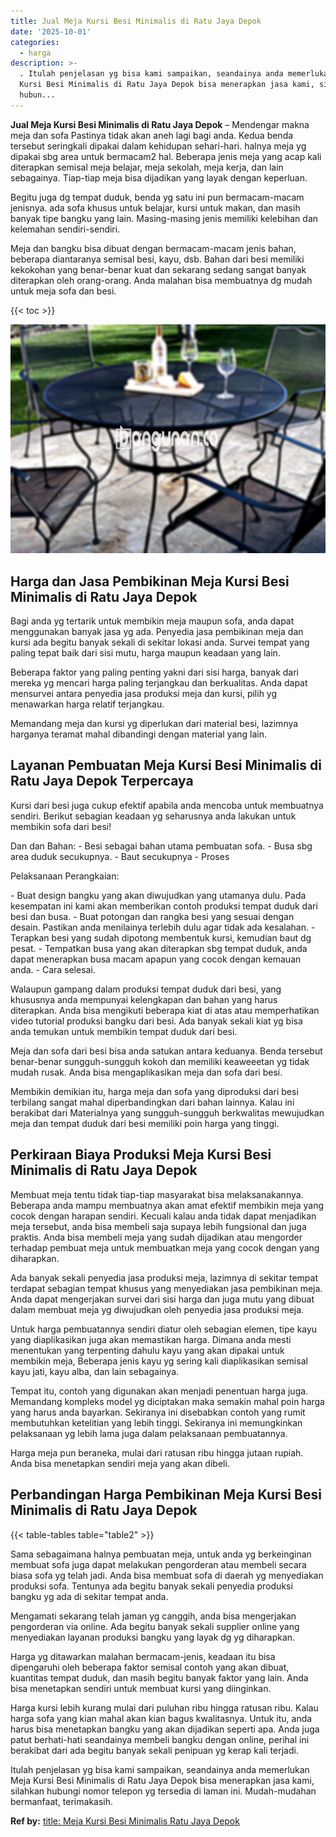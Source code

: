 ```yaml
---
title: Jual Meja Kursi Besi Minimalis di Ratu Jaya Depok
date: '2025-10-01'
categories:
  - harga
description: >-
  . Itulah penjelasan yg bisa kami sampaikan, seandainya anda memerlukan Meja
  Kursi Besi Minimalis di Ratu Jaya Depok bisa menerapkan jasa kami, silahkan
  hubun...
---
```


**Jual Meja Kursi Besi Minimalis di Ratu Jaya Depok** – Mendengar makna meja dan sofa Pastinya tidak akan aneh lagi bagi anda. Kedua benda tersebut seringkali dipakai dalam kehidupan sehari-hari. halnya meja yg dipakai sbg area untuk bermacam2 hal. Beberapa jenis meja yang acap kali diterapkan semisal meja belajar, meja sekolah, meja kerja, dan lain sebagainya. Tiap-tiap meja bisa dijadikan yang layak dengan keperluan.

Begitu juga dg tempat duduk, benda yg satu ini pun bermacam-macam jenisnya. ada sofa khusus untuk belajar, kursi untuk makan, dan masih banyak tipe bangku yang lain. Masing-masing jenis memiliki kelebihan dan kelemahan sendiri-sendiri.

Meja dan bangku bisa dibuat dengan bermacam-macam jenis bahan, beberapa diantaranya semisal besi, kayu, dsb. Bahan dari besi memiliki kekokohan yang benar-benar kuat dan sekarang sedang sangat banyak diterapkan oleh orang-orang. Anda malahan bisa membuatnya dg mudah untuk meja sofa dan besi.

{{< toc >}}

![Jual Meja Kursi Besi Minimalis di Ratu Jaya Depok](/images/jual-meja-besi-murah27.png)

## Harga dan Jasa Pembikinan Meja Kursi Besi Minimalis di Ratu Jaya Depok

Bagi anda yg tertarik untuk membikin meja maupun sofa, anda dapat menggunakan banyak jasa yg ada. Penyedia jasa pembikinan meja dan kursi ada begitu banyak sekali di sekitar lokasi anda. Survei tempat yang paling tepat baik dari sisi mutu, harga maupun keadaan yang lain.

Beberapa faktor yang paling penting yakni dari sisi harga, banyak dari mereka yg mencari harga paling terjangkau dan berkualitas. Anda dapat mensurvei antara penyedia jasa produksi meja dan kursi, pilih yg menawarkan harga relatif terjangkau.

Memandang meja dan kursi yg diperlukan dari material besi, lazimnya harganya teramat mahal dibandingi dengan material yang lain.

## Layanan Pembuatan Meja Kursi Besi Minimalis di Ratu Jaya Depok Terpercaya

Kursi dari besi juga cukup efektif apabila anda mencoba untuk membuatnya sendiri. Berikut sebagian keadaan yg seharusnya anda lakukan untuk membikin sofa dari besi!

Dan dan Bahan: - Besi sebagai bahan utama pembuatan sofa. - Busa sbg area duduk secukupnya. - Baut secukupnya - Proses

Pelaksanaan Perangkaian:

\- Buat design bangku yang akan diwujudkan yang utamanya dulu. Pada kesempatan ini kami akan memberikan contoh produksi tempat duduk dari besi dan busa. - Buat potongan dan rangka besi yang sesuai dengan desain. Pastikan anda menilainya terlebih dulu agar tidak ada kesalahan. - Terapkan besi yang sudah dipotong membentuk kursi, kemudian baut dg pesat. - Tempatkan busa yang akan diterapkan sbg tempat duduk, anda dapat menerapkan busa macam apapun yang cocok dengan kemauan anda. - Cara selesai.

Walaupun gampang dalam produksi tempat duduk dari besi, yang khususnya anda mempunyai kelengkapan dan bahan yang harus diterapkan. Anda bisa mengikuti beberapa kiat di atas atau memperhatikan video tutorial produksi bangku dari besi. Ada banyak sekali kiat yg bisa anda temukan untuk membikin tempat duduk dari besi.

Meja dan sofa dari besi bisa anda satukan antara keduanya. Benda tersebut benar-benar sungguh-sungguh kokoh dan memiliki keaweeetan yg tidak mudah rusak. Anda bisa mengaplikasikan meja dan sofa dari besi.

Membikin demikian itu, harga meja dan sofa yang diproduksi dari besi terbilang sangat mahal diperbandingkan dari bahan lainnya. Kalau ini berakibat dari Materialnya yang sungguh-sungguh berkwalitas mewujudkan meja dan tempat duduk dari besi memiliki poin harga yang tinggi.

## Perkiraan Biaya Produksi Meja Kursi Besi Minimalis di Ratu Jaya Depok

Membuat meja tentu tidak tiap-tiap masyarakat bisa melaksanakannya. Beberapa anda mampu membuatnya akan amat efektif membikin meja yang cocok dengan harapan sendiri. Kecuali kalau anda tidak dapat menjadikan meja tersebut, anda bisa membeli saja supaya lebih fungsional dan juga praktis. Anda bisa membeli meja yang sudah dijadikan atau mengorder terhadap pembuat meja untuk membuatkan meja yang cocok dengan yang diharapkan.

Ada banyak sekali penyedia jasa produksi meja, lazimnya di sekitar tempat terdapat sebagian tempat khusus yang menyediakan jasa pembikinan meja. Anda dapat mengerjakan survei dari sisi harga dan juga mutu yang dibuat dalam membuat meja yg diwujudkan oleh penyedia jasa produksi meja.

Untuk harga pembuatannya sendiri diatur oleh sebagian elemen, tipe kayu yang diaplikasikan juga akan memastikan harga. Dimana anda mesti menentukan yang terpenting dahulu kayu yang akan dipakai untuk membikin meja, Beberapa jenis kayu yg sering kali diaplikasikan semisal kayu jati, kayu alba, dan lain sebagainya.

Tempat itu, contoh yang digunakan akan menjadi penentuan harga juga. Memandang kompleks model yg diciptakan maka semakin mahal poin harga yang harus anda bayarkan. Sekiranya ini disebabkan contoh yang rumit membutuhkan ketelitian yang lebih tinggi. Sekiranya ini memungkinkan pelaksanaan yg lebih lama juga dalam pelaksanaan pembuatannya.

Harga meja pun beraneka, mulai dari ratusan ribu hingga jutaan rupiah. Anda bisa menetapkan sendiri meja yang akan dibeli.

## Perbandingan Harga Pembikinan Meja Kursi Besi Minimalis di Ratu Jaya Depok

{{< table-tables table="table2" >}}

Sama sebagaimana halnya pembuatan meja, untuk anda yg berkeinginan membuat sofa juga dapat melakukan pengorderan atau membeli secara biasa sofa yg telah jadi. Anda bisa membuat sofa di daerah yg menyediakan produksi sofa. Tentunya ada begitu banyak sekali penyedia produksi bangku yg ada di sekitar tempat anda.

Mengamati sekarang telah jaman yg canggih, anda bisa mengerjakan pengorderan via online. Ada begitu banyak sekali supplier online yang menyediakan layanan produksi bangku yang layak dg yg diharapkan.

Harga yg ditawarkan malahan bermacam-jenis, keadaan itu bisa dipengaruhi oleh beberapa faktor semisal contoh yang akan dibuat, kuantitas tempat duduk, dan masih begitu banyak faktor yang lain. Anda bisa menetapkan sendiri untuk membuat kursi yang diinginkan.

Harga kursi lebih kurang mulai dari puluhan ribu hingga ratusan ribu. Kalau harga sofa yang kian mahal akan kian bagus kwalitasnya. Untuk itu, anda harus bisa menetapkan bangku yang akan dijadikan seperti apa. Anda juga patut berhati-hati seandainya membeli bangku dengan online, perihal ini berakibat dari ada begitu banyak sekali penipuan yg kerap kali terjadi.

Itulah penjelasan yg bisa kami sampaikan, seandainya anda memerlukan Meja Kursi Besi Minimalis di Ratu Jaya Depok bisa menerapkan jasa kami, silahkan hubungi nomor telepon yg tersedia di laman ini. Mudah-mudahan bermanfaat, terimakasih.

**Ref by:** [title: Meja Kursi Besi Minimalis Ratu Jaya Depok](https://id.wikipedia.org/wiki/title:)
